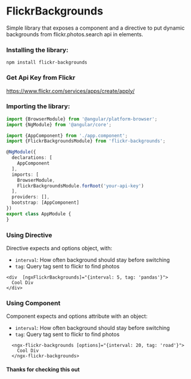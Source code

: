 # FlickrBackgrounds

Simple library that exposes a component and a directive
to put dynamic backgrounds from flickr.photos.search api in elements.

### Installing the library:
`npm install flickr-backgrounds`
### Get Api Key from Flickr
https://www.flickr.com/services/apps/create/apply/
### Importing the library:
```typescript
import {BrowserModule} from '@angular/platform-browser';
import {NgModule} from '@angular/core';

import {AppComponent} from './app.component';
import {FlickrBackgroundsModule} from 'flickr-backgrounds';

@NgModule({
  declarations: [
    AppComponent
  ],
  imports: [
    BrowserModule,
    FlickrBackgroundsModule.forRoot('your-api-key')
  ],
  providers: [],
  bootstrap: [AppComponent]
})
export class AppModule {
}
```
### Using Directive
Directive expects and options object, with:
- `interval`: How often background should stay before switching
- `tag`: Query tag sent to flickr to find photos
```angular2html
<div  [ngxFlickrBackgrounds]="{interval: 5, tag: 'pandas'}">
  Cool Div
</div>
```
### Using Component
Component expects and options attribute with an object:
- `interval`: How often background should stay before switching
- `tag`: Query tag sent to flickr to find photos
```angular2html
  <ngx-flickr-backgrounds [options]="{interval: 20, tag: 'road'}">
    Cool Div
  </ngx-flickr-backgrounds>
```

#### Thanks for checking this out
